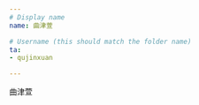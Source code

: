 ```yaml
---
# Display name
name: 曲津萱

# Username (this should match the folder name)
ta:
- qujinxuan

---
```


曲津萱

